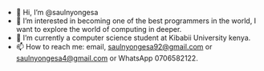 - 👋 Hi, I’m @saulnyongesa
- 👀 I’m interested in becoming one of the best programmers in the world, I want to explore the world of computing in deeper.
- 🌱 I’m currently a computer science student at Kibabii University kenya.
- 📫 How to reach me: email, saulnyongesa92@gmail.com or saulnyongesa4@gmail.com or WhatsApp 0706582122.

<!---
saulnyongesa/saulnyongesa is a ✨ special ✨ repository because its `README.md` (this file) appears on your GitHub profile.
You can click the Preview link to take a look at your changes.
--->
